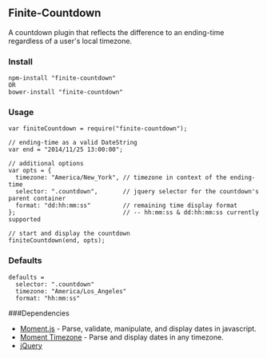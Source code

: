 ## Finite-Countdown

A countdown plugin that reflects the difference to an ending-time regardless of a user's local timezone.

### Install

```
npm-install "finite-countdown"
OR
bower-install "finite-countdown"
```

### Usage

```
var finiteCountdown = require("finite-countdown");

// ending-time as a valid DateString
var end = "2014/11/25 13:00:00";

// additional options
var opts = {
  timezone: "America/New_York", // timezone in context of the ending-time
  selector: ".countdown",       // jquery selector for the countdown's parent container
  format: "dd:hh:mm:ss"         // remaining time display format
};                              // -- hh:mm:ss & dd:hh:mm:ss currently supported

// start and display the countdown
finiteCountdown(end, opts);
```

### Defaults

```
defaults =
  selector: ".countdown"
  timezone: "America/Los_Angeles"
  format: "hh:mm:ss"
```

###Dependencies

- [Moment.js](http://momentjs.com/) - Parse, validate, manipulate, and display dates in javascript.
- [Moment Timezone](http://momentjs.com/timezone/) - Parse and display dates in any timezone.
- [jQuery](http://jquery.com/)
